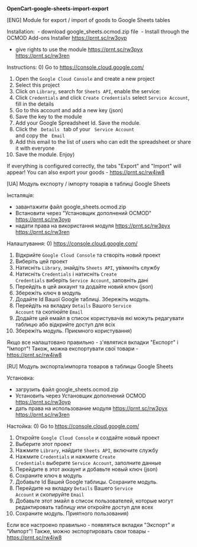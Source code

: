 **OpenCart-google-sheets-import-export**

[ENG] Module for export / import of goods to Google Sheets tables

Installation:
 - download google_sheets.ocmod.zip file
 - Install through the OCMOD Add-ons Installer https://prnt.sc/rw3oyp
- give rights to use the module https://prnt.sc/rw3pyx https://prnt.sc/rw3ren

Instructions:
0) Go to https://console.cloud.google.com/
1) Open the  `Google Cloud Console` and create a new project
2) Select this project
3) Click on `Library`, search for `Sheets API`, enable the service:
4) Click `Credentials` and click `Create Credentials` select <code>Service Account</code>, fill in the details
5) Go to this account and add a new key (json)
6) Save the key to the module
7) Add your Google Spreadsheet Id. Save the module.
8) Click the <code> Details </code> tab of your <code> Service Account </code> and copy the <code> Email </code>
9) Add this email to the list of users who can edit the spreadsheet or share it with everyone
10) Save the module. Enjoy)

If everything is configured correctly, the tabs "Export" and "Import" will appear!
You can also export your goods - https://prnt.sc/rw4iw8

[UA] Модуль експорту / імпорту товарів в таблиці Google Sheets

Інсталяція:
- завантажити файл google_sheets.ocmod.zip
- Встановити через "Установщик дополнений OCMOD" https://prnt.sc/rw3oyp
- надати права на використання модуля https://prnt.sc/rw3pyx https://prnt.sc/rw3ren

Налаштування:
0) https://console.cloud.google.com/
1) Відкрийте <code>Google Cloud Console</code> та створіть новий проект
2) Виберіть цей проект
3) Натисніть <code>Library</code>, знайдіть <code>Sheets API</code>, увімкніть службу
4) Натисніть <code>Credentials</code> і натисніть <code>Create Credentials</code> виберіть <code>Service Account</code>, заповніть дані
5) Перейдіть в цей аккаунт та додайте новий ключ (json)
6) Збережіть ключ в модуль
7) Додайте Id Вашої Google таблиці. Збережіть модуль.
8) Перейдіть на вкладку <code>Details</code> Вашого <code>Service Account</code> та скопіюйте <code>Email</code>
9) Додайте цей емайл в список користувачів які можуть редагувати таблицю або відкрийте доступ для всіх
10) Збережіть модуль. Приємного користування)

Якщо все налаштовано правильно - з'являтися вкладки "Експорт" і "Імпорт"!
Також, можна експортувати свої товари - https://prnt.sc/rw4iw8

[RU] Модуль экспорта/импорта товаров в таблицы Google Sheets

Установка:
 - загрузить файл google_sheets.ocmod.zip
 - Установить через Установщик дополнений OCMOD  https://prnt.sc/rw3oyp
- дать права на использование модуля https://prnt.sc/rw3pyx https://prnt.sc/rw3ren

Настойка:
0) Go to https://console.cloud.google.com/
1) Откройте <code>Google Cloud Console</code> и создайте новый проект
2) Выберите этот проект
3) Нажмите <code>Library</code>, найдите <code>Sheets API</code>, включите службу
4) Нажмите <code>Credentials</code> и нажмите <code>Create Credentials</code> выберите <code>Service Account</code>, заполните данные
5) Перейдите в этот аккаунт и добавьте новый ключ (json)
6) Сохраните ключ в модуль
7) Добавьте Id Вашей Google таблицы. Сохраните модуль.
8) Перейдите на вкладку <code>Details</code> Вашего <code>Service Account</code> и скопируйте <code>Email</code>
9) Добавьте этот эмайл в список пользователей, которые могут редактировать таблицу или откройте доступ для всех
10) Сохраните модуль. Приятного пользования)

Если все настроено правильно - появляться вкладки "Экспорт" и "Импорт"!
Также, можно экспортировать свои товары - https://prnt.sc/rw4iw8
